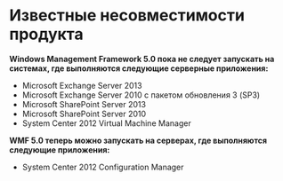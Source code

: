 # Известные несовместимости продукта

**Windows Management Framework 5.0 пока не следует запускать на системах, где выполняются следующие серверные приложения:**

- Microsoft Exchange Server 2013
- Microsoft Exchange Server 2010 с пакетом обновления 3 (SP3)
- Microsoft SharePoint Server 2013
- Microsoft SharePoint Server 2010
- System Center 2012 Virtual Machine Manager

**WMF 5.0 теперь можно запускать на серверах, где выполняются следующие приложения:**

- System Center 2012 Configuration Manager
<!--HONumber=Mar16_HO2-->

